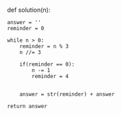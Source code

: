 def solution(n):
    
    answer = ''
    reminder = 0
    
    while n > 0:
        reminder = n % 3
        n //= 3
        
        if(reminder == 0):
            n -= 1
            reminder = 4
        
        
        answer = str(reminder) + answer
        
    return answer
